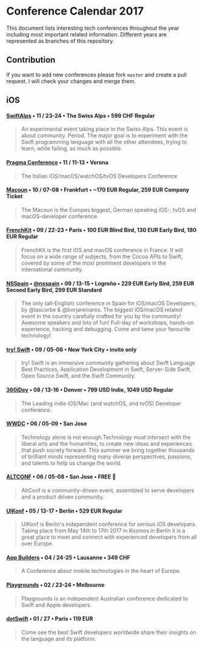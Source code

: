 # Conference Calendar 2017
This document lists interesting tech conferences throughout the year including most important related information. Different years are represented as branches of this repository.

## Contribution
If you want to add new conferences please fork `master` and create a pull request. I will check your changes and merge them.

## iOS
#### [SwiftAlps](http://theswiftalps.com) • 11 / 23-24 • The Swiss Alps • 599 CHF Regular
> An experimental event taking place in the Swiss Alps. This event is about community. Period. The major goal is to experiment with the Swift programming language with all the other attendees, trying to learn, while failing, as much as possible.
#### [Pragma Conference](http://www.pragmaconference.com) • 11 / 11-13 • Verona
> The Italian iOS/macOS/watchOS/tvOS Developers Conference
#### [Macoun](https://macoun.de) • 10 / 07-08 • Frankfurt • ~170 EUR Regular, 259 EUR Company Ticket
> The Macoun is the Europes biggest, German speaking iOS-, tvOS and macOS-developer conference.
#### [FrenchKit](http://frenchkit.fr) • 09 / 22-23 • Paris • 100 EUR Blind Bird, 130 EUR Early Bird, 180 EUR Regular
> FrenchKit is the first iOS and macOS conference in France. It will focus on a wide range of subjects, from the Cocoa APIs to Swift, covered by some of the most prominent developers in the international community.
#### [NSSpain](https://2017.nsspain.com) • [@nsspain](https://twitter.com/nsspain) • 09 / 13-15 • Logroño • 229 EUR Early Bird, 259 EUR Second Early Bird, 299 EUR Standard
> The only (all-English) conference in Spain for iOS/macOS Developers, by @lascorbe & @borjareinares. The biggest iOS/macOS related event in the country carefully crafted for you by the community! Awesome speakers and lots of fun! Full-day of workshops, hands-on experience, hacking and debugging. Come and tame your favourite technology!
#### [try! Swift](https://www.tryswift.co/events/2017/nyc/) • 09 / 05-06 • New York City • invite only
> try! Swift is an immersive community gathering about Swift Language Best Practices, Application Development in Swift, Server-Side Swift, Open Source Swift, and the Swift Community.
#### [360iDev](http://360idev.com) • 08 / 13-16 • Denver • 799 USD Indie, 1049 USD Regular
> The Leading indie iOS/Mac (and watchOS, and tvOS) Developer conference. 
#### [WWDC](https://developer.apple.com/wwdc) • 06 / 05-09 • San Jose
> Technology alone is not enough.Technology must intersect with the liberal arts and the humanities, to create new ideas and experiences that push society forward. This summer we bring together thousands of brilliant minds representing many diverse perspectives, passions, and talents to help us change the world.
#### [ALTCONF](http://altconf.com) • 06 / 05-08 • San Jose • FREE 🤑
> AltConf is a community-driven event, assembled to serve developers and a product driven community.
#### [UIKonf](http://www.uikonf.com) • 05 / 13-17 • Berlin • 529 EUR Regular
> UIKonf is Berlin's independent conference for serious iOS developers. Taking place from May 14th to 17th 2017 in Kosmos in Berlin it is a great place to meet and connect with experienced developers from all over Europe.
#### [App Builders](https://www.appbuilders.ch) • 04 / 24-25 • Lausanne • 349 CHF
> A Conference about mobile technologies in the heart of Europe.
#### [Playgrounds](http://www.playgroundscon.com) • 02 / 23-24 • Melbourne
> Playgrounds is an independent Australian conference dedicated to Swift and Apple developers.
#### [dotSwift](https://www.dotswift.io) • 01 / 27 • Paris • 119 EUR
> Come see the best Swift developers worldwide share their insights on the language and its platform.

